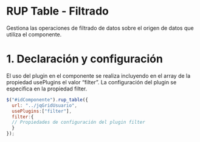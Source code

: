 # RUP Table - Filtrado

Gestiona las operaciones de filtrado de datos sobre el origen de datos que utiliza el componente.

# 1. Declaración y configuración

El uso del plugin en el componente se realiza incluyendo en el array de la propiedad usePlugins el valor “filter”. La configuración del plugin se especifica en la propiedad filter.

```js
$("#idComponente").rup_table({
  url: "../jqGridUsuario",
  usePlugins:["filter"],
  filter:{
  // Propiedades de configuración del plugin filter
  }
});
```
